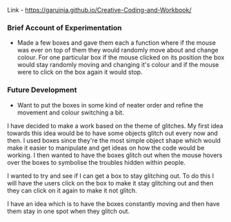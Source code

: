 Link - https://garuinja.github.io/Creative-Coding-and-Workbook/

### Brief Account of Experimentation
- Made a few boxes and gave them each a function where if the mouse was ever on top of them they would randomly move about and change colour. For one particular box if the mouse clicked on its position the box would stay randomly moving and changing it's colour and if the mouse were to click on the box again it would stop.

### Future Development
- Want to put the boxes in some kind of neater order and refine the movement and colour switching a bit.

I have decided to make a work based on the theme of glitches. My first idea towards this idea would be to have some objects glitch out every now and then. I used boxes since they're the most simple object shape which would make it easier to manipulate and get ideas on how the code would be working. I then wanted to have the boxes glitch out when the mouse hovers over the boxes to symbolise the troubles hidden within people.

I wanted to try and see if I can get a box to stay glitching out. To do this I will have the users click on the box to make it stay glitching out and then they can click on it again to make it not glitch.

I have an idea which is to have the boxes constantly moving and then have them stay in one spot when they glitch out. 
